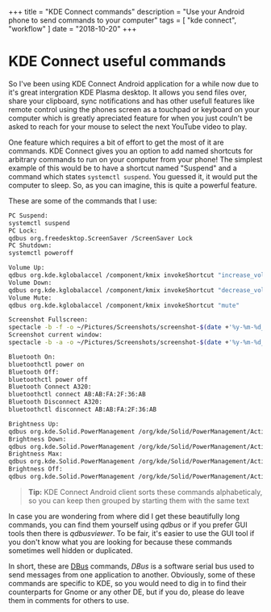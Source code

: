 +++
title = "KDE Connect commands"
description = "Use your Android phone to send commands to your computer"
tags = [
    "kde connect",
    "workflow"
]
date = "2018-10-20"
+++

# KDE Connect useful commands

So I've been using KDE Connect Android application for a while now due to it's great intergration KDE Plasma desktop. It allows you send files over, share your clipboard, sync notifications and has other usefull features like remote control using the phones screen as a touchpad or keyboard on your computer which is greatly apreciated feature for when you just couln't be asked to reach for your mouse to select the next YouTube video to play.

One feature which requires a bit of effort to get the most of it are commands. KDE Connect gives you an option to add named shortcuts for arbitrary commands to run on your computer from your phone!
The simplest example of this would be to have a shortcut named "Suspend" and a command which states `systemctl suspend`. You guessed it, it would put the computer to sleep. So, as you can imagine, this is quite a powerful feature.


These are some of the commands that I use:
```sh
PC Suspend:
systemctl suspend
PC Lock:
qdbus org.freedesktop.ScreenSaver /ScreenSaver Lock
PC Shutdown:
systemctl poweroff

Volume Up:
qdbus org.kde.kglobalaccel /component/kmix invokeShortcut "increase_volume"
Volume Down:
qdbus org.kde.kglobalaccel /component/kmix invokeShortcut "decrease_volume"
Volume Mute:
qdbus org.kde.kglobalaccel /component/kmix invokeShortcut "mute"

Screenshot Fullscreen:
spectacle -b -f -o ~/Pictures/Screenshots/screenshot-$(date +'%y-%m-%d_%T').png
Screenshot current window:
spectacle -b -a -o ~/Pictures/Screenshots/screenshot-$(date +'%y-%m-%d_%T').png

Bluetooth On:
bluetoothctl power on
Bluetooth Off:
bluetoothctl power off
Bluetooth Connect A320:
bluetoothctl connect AB:AB:FA:2F:36:AB
Bluetooth Disconnect A320:
bluetoothctl disconnect AB:AB:FA:2F:36:AB

Brightness Up:
qdbus org.kde.Solid.PowerManagement /org/kde/Solid/PowerManagement/Actions/BrightnessControl org.kde.Solid.PowerManagement.Actions.BrightnessControl.setBrightness $(expr $(qdbus org.kde.Solid.PowerManagement /org/kde/Solid/PowerManagement/Actions/BrightnessControl org.kde.Solid.PowerManagement.Actions.BrightnessControl.brightness) + 20)
Brightness Down:
qdbus org.kde.Solid.PowerManagement /org/kde/Solid/PowerManagement/Actions/BrightnessControl org.kde.Solid.PowerManagement.Actions.BrightnessControl.setBrightness $(expr $(qdbus org.kde.Solid.PowerManagement /org/kde/Solid/PowerManagement/Actions/BrightnessControl org.kde.Solid.PowerManagement.Actions.BrightnessControl.brightness) - 20)
Brightness Max:
qdbus org.kde.Solid.PowerManagement /org/kde/Solid/PowerManagement/Actions/BrightnessControl org.kde.Solid.PowerManagement.Actions.BrightnessControl.brightnessMax
Brightness Off:
qdbus org.kde.Solid.PowerManagement /org/kde/Solid/PowerManagement/Actions/BrightnessControl org.kde.Solid.PowerManagement.Actions.BrightnessControl.setBrightness 0
```

> **Tip:** KDE Connect Android client sorts these commands alphabeticaly, so you can keep then grouped by starting them with the same text


In case you are wondering from where did I get these beautifully long commands, you can find them yourself using *qdbus* or if you prefer GUI tools then there is *qdbusviewer*. To be fair, it's easier to use the GUI tool if you don't know what you are looking for because these commands sometimes well hidden or duplicated. 

In short, these are [DBus](https://www.freedesktop.org/wiki/Software/dbus/) commands, *DBus* is a software serial bus used to send messages from one application to another. Obviously, some of these commands are specific to KDE, so you would need to dig in to find their counterparts for Gnome or any other DE, but if you do, please do leave them in comments for others to use.

